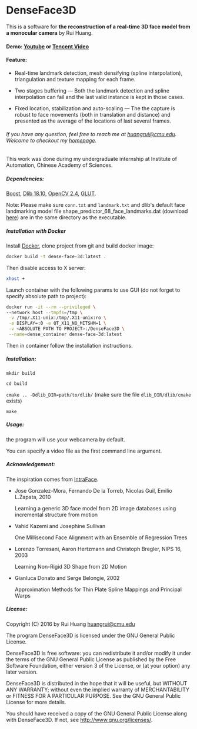 # DenseFace3D

This is a software for **the reconstruction of a real-time 3D face model from a monocular camera** by Rui Huang.

#### Demo:  [Youtube](https://youtu.be/ljXbnFJ0sCI)  or [Tencent Video](http://v.qq.com/page/s/q/p/s0192xdwdqp.html)  

#### Feature:

* Real-time landmark detection, mesh densifying (spline interpolation), triangulation and texture mapping for each frame.

* Two stages buffering — Both the landmark detection and spline interpolation can fail and the last valid instance is kept in those cases.

* Fixed location, stabilization and auto-scaling — The the capture is robust to face movements (both in translation and distance) and presented as the average of the locations of last several frames.

###### If you have any question, feel free to reach me at huangrui@cmu.edu. Welcome to checkout my [homepage](http://www.andrew.cmu.edu/user/ruih2/).
This work was done during my undergraduate internship at Institute of Automation, Chinese Academy of Sciences.

##### Dependencies: 
[Boost](http://www.boost.org), [Dlib 18.10](http://dlib.net), [OpenCV 2.4](http://opencv.org), [GLUT](https://www.opengl.org/resources/libraries/glut/).

Note: Please make sure `conn.txt` and `landmark.txt`
and dlib's default face landmarking model file shape_predictor_68_face_landmarks.dat (download [here](http://dlib.net/files/shape_predictor_68_face_landmarks.dat.bz2))
are in the same directory as the executable.

##### Installation with Docker  
Install [Docker](https://www.docker.com/), clone project from git and build docker image:  
```bash  
docker build -t dense-face-3d:latest .
```  

Then disable access to X server:  
```bash  
xhost +
```  

Launch container with the following params to use GUI (do not forget to specify absolute path to project):  
```bash  
docker run -it --rm --privileged \
--network host --tmpfs=/tmp \
 -v /tmp/.X11-unix:/tmp/.X11-unix:ro \
 -e DISPLAY=:0 -e QT_X11_NO_MITSHM=1 \
 -v <ABSOLUTE PATH TO PROJECT>:/DenseFace3D \
 --name=dense_container dense-face-3d:latest
```  
Then in container follow the installation instructions.  

##### Installation:

`mkdir build`

`cd build`

`cmake .. -Ddlib_DIR=path/to/dlib/`
(make sure the file `dlib_DIR/dlib/cmake` exists)

`make`

##### Usage:

the program will use your webcamera by default.

You can specify a video file as the first command line argument.

##### Acknowledgement:

The inspiration comes from [IntraFace](http://www.humansensing.cs.cmu.edu/intraface/index.php).

- Jose Gonzalez-Mora, Fernando De la Torreb, Nicolas Guil, Emilio L.Zapata, 2010

  Learning a generic 3D face model from 2D image databases using incremental structure from motion

- Vahid Kazemi and Josephine Sullivan

  One Millisecond Face Alignment with an Ensemble of Regression Trees


- Lorenzo Torresani, Aaron Hertzmann and Christoph Bregler, NIPS 16, 2003

  Learning Non-Rigid 3D Shape from 2D Motion


- Gianluca Donato and Serge Belongie, 2002

  Approximation Methods for Thin Plate Spline Mappings and Principal Warps


##### License:

 Copyright (C) 2016 by Rui Huang
 huangrui@cmu.edu

 The program DenseFace3D is licensed under the GNU General Public License.

 DenseFace3D is free software: you can redistribute it and/or modify
 it under the terms of the GNU General Public License as published by
 the Free Software Foundation, either version 3 of the License, or
 (at your option) any later version.

 DenseFace3D is distributed in the hope that it will be useful,
 but WITHOUT ANY WARRANTY; without even the implied warranty of
 MERCHANTABILITY or FITNESS FOR A PARTICULAR PURPOSE.  See the
 GNU General Public License for more details.

 You should have received a copy of the GNU General Public License
 along with DenseFace3D.  If not, see <http://www.gnu.org/licenses/>.

